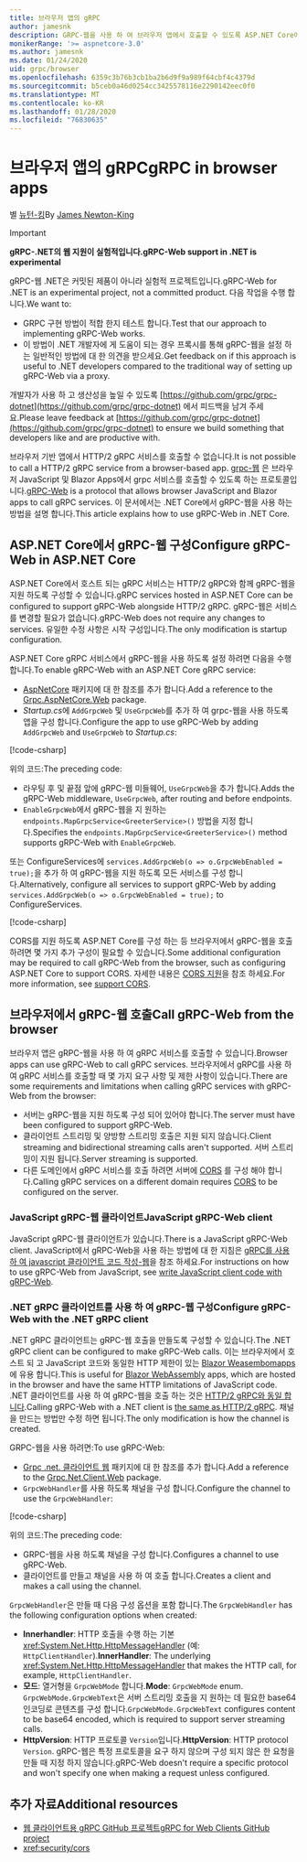 ```yaml
---
title: 브라우저 앱의 gRPC
author: jamesnk
description: GRPC-웹을 사용 하 여 브라우저 앱에서 호출할 수 있도록 ASP.NET Core에서 gRPC 서비스를 구성 하는 방법에 대해 알아봅니다.
monikerRange: '>= aspnetcore-3.0'
ms.author: jamesnk
ms.date: 01/24/2020
uid: grpc/browser
ms.openlocfilehash: 6359c3b76b3cb1ba2b6d9f9a989f64cbf4c4379d
ms.sourcegitcommit: b5ceb0a46d0254cc3425578116e2290142eec0f0
ms.translationtype: MT
ms.contentlocale: ko-KR
ms.lasthandoff: 01/28/2020
ms.locfileid: "76830635"
---
```

# <a name="grpc-in-browser-apps"></a><span data-ttu-id="1b948-103">브라우저 앱의 gRPC</span><span class="sxs-lookup"><span data-stu-id="1b948-103">gRPC in browser apps</span></span>

<span data-ttu-id="1b948-104">별 [뉴턴-킹](https://twitter.com/jamesnk)</span><span class="sxs-lookup"><span data-stu-id="1b948-104">By [James Newton-King](https://twitter.com/jamesnk)</span></span>

> [!IMPORTANT]
> <span data-ttu-id="1b948-105">**gRPC-.NET의 웹 지원이 실험적입니다.**</span><span class="sxs-lookup"><span data-stu-id="1b948-105">**gRPC-Web support in .NET is experimental**</span></span>
>
> <span data-ttu-id="1b948-106">gRPC-웹 .NET은 커밋된 제품이 아니라 실험적 프로젝트입니다.</span><span class="sxs-lookup"><span data-stu-id="1b948-106">gRPC-Web for .NET is an experimental project, not a committed product.</span></span> <span data-ttu-id="1b948-107">다음 작업을 수행 합니다.</span><span class="sxs-lookup"><span data-stu-id="1b948-107">We want to:</span></span>
>
> * <span data-ttu-id="1b948-108">GRPC 구현 방법이 적합 한지 테스트 합니다.</span><span class="sxs-lookup"><span data-stu-id="1b948-108">Test that our approach to implementing gRPC-Web works.</span></span>
> * <span data-ttu-id="1b948-109">이 방법이 .NET 개발자에 게 도움이 되는 경우 프록시를 통해 gRPC-웹을 설정 하는 일반적인 방법에 대 한 의견을 받으세요.</span><span class="sxs-lookup"><span data-stu-id="1b948-109">Get feedback on if this approach is useful to .NET developers compared to the traditional way of setting up gRPC-Web via a proxy.</span></span>
>
> <span data-ttu-id="1b948-110">개발자가 사용 하 고 생산성을 높일 수 있도록 [https://github.com/grpc/grpc-dotnet](https://github.com/grpc/grpc-dotnet) 에서 피드백을 남겨 주세요.</span><span class="sxs-lookup"><span data-stu-id="1b948-110">Please leave feedback at [https://github.com/grpc/grpc-dotnet](https://github.com/grpc/grpc-dotnet) to ensure we build something that developers like and are productive with.</span></span>

<span data-ttu-id="1b948-111">브라우저 기반 앱에서 HTTP/2 gRPC 서비스를 호출할 수 없습니다.</span><span class="sxs-lookup"><span data-stu-id="1b948-111">It is not possible to call a HTTP/2 gRPC service from a browser-based app.</span></span> <span data-ttu-id="1b948-112">[grpc-웹](https://github.com/grpc/grpc/blob/master/doc/PROTOCOL-WEB.md) 은 브라우저 JavaScript 및 Blazor Apps에서 grpc 서비스를 호출할 수 있도록 하는 프로토콜입니다.</span><span class="sxs-lookup"><span data-stu-id="1b948-112">[gRPC-Web](https://github.com/grpc/grpc/blob/master/doc/PROTOCOL-WEB.md) is a protocol that allows browser JavaScript and Blazor apps to call gRPC services.</span></span> <span data-ttu-id="1b948-113">이 문서에서는 .NET Core에서 gRPC-웹을 사용 하는 방법을 설명 합니다.</span><span class="sxs-lookup"><span data-stu-id="1b948-113">This article explains how to use gRPC-Web in .NET Core.</span></span>

## <a name="configure-grpc-web-in-aspnet-core"></a><span data-ttu-id="1b948-114">ASP.NET Core에서 gRPC-웹 구성</span><span class="sxs-lookup"><span data-stu-id="1b948-114">Configure gRPC-Web in ASP.NET Core</span></span>

<span data-ttu-id="1b948-115">ASP.NET Core에서 호스트 되는 gRPC 서비스는 HTTP/2 gRPC와 함께 gRPC-웹을 지원 하도록 구성할 수 있습니다.</span><span class="sxs-lookup"><span data-stu-id="1b948-115">gRPC services hosted in ASP.NET Core can be configured to support gRPC-Web alongside HTTP/2 gRPC.</span></span> <span data-ttu-id="1b948-116">gRPC-웹은 서비스를 변경할 필요가 없습니다.</span><span class="sxs-lookup"><span data-stu-id="1b948-116">gRPC-Web does not require any changes to services.</span></span> <span data-ttu-id="1b948-117">유일한 수정 사항은 시작 구성입니다.</span><span class="sxs-lookup"><span data-stu-id="1b948-117">The only modification is startup configuration.</span></span>

<span data-ttu-id="1b948-118">ASP.NET Core gRPC 서비스에서 gRPC-웹을 사용 하도록 설정 하려면 다음을 수행 합니다.</span><span class="sxs-lookup"><span data-stu-id="1b948-118">To enable gRPC-Web with an ASP.NET Core gRPC service:</span></span>

* <span data-ttu-id="1b948-119">[AspNetCore](https://www.nuget.org/packages/Grpc.AspNetCore.Web) 패키지에 대 한 참조를 추가 합니다.</span><span class="sxs-lookup"><span data-stu-id="1b948-119">Add a reference to the [Grpc.AspNetCore.Web](https://www.nuget.org/packages/Grpc.AspNetCore.Web) package.</span></span>
* <span data-ttu-id="1b948-120">*Startup.cs*에 `AddGrpcWeb` 및 `UseGrpcWeb`를 추가 하 여 grpc-웹을 사용 하도록 앱을 구성 합니다.</span><span class="sxs-lookup"><span data-stu-id="1b948-120">Configure the app to use gRPC-Web by adding `AddGrpcWeb` and `UseGrpcWeb` to *Startup.cs*:</span></span>

[!code-csharp[](~/grpc/browser/sample/Startup.cs?name=snippet_1&highlight=3,10,14)]

<span data-ttu-id="1b948-121">위의 코드:</span><span class="sxs-lookup"><span data-stu-id="1b948-121">The preceding code:</span></span>

* <span data-ttu-id="1b948-122">라우팅 후 및 끝점 앞에 gRPC-웹 미들웨어, `UseGrpcWeb`을 추가 합니다.</span><span class="sxs-lookup"><span data-stu-id="1b948-122">Adds the gRPC-Web middleware, `UseGrpcWeb`, after routing and before endpoints.</span></span>
* <span data-ttu-id="1b948-123">`EnableGrpcWeb`에서 gRPC-웹을 지 원하는 `endpoints.MapGrpcService<GreeterService>()` 방법을 지정 합니다.</span><span class="sxs-lookup"><span data-stu-id="1b948-123">Specifies the `endpoints.MapGrpcService<GreeterService>()` method supports gRPC-Web with `EnableGrpcWeb`.</span></span> 

<span data-ttu-id="1b948-124">또는 ConfigureServices에 `services.AddGrpcWeb(o => o.GrpcWebEnabled = true);`을 추가 하 여 gRPC-웹을 지원 하도록 모든 서비스를 구성 합니다.</span><span class="sxs-lookup"><span data-stu-id="1b948-124">Alternatively, configure all services to support gRPC-Web by adding `services.AddGrpcWeb(o => o.GrpcWebEnabled = true);` to ConfigureServices.</span></span>

[!code-csharp[](~/grpc/browser/sample/AllServicesSupportExample_Startup.cs?name=snippet_1&highlight=5,12,16)]

<span data-ttu-id="1b948-125">CORS를 지원 하도록 ASP.NET Core를 구성 하는 등 브라우저에서 gRPC-웹을 호출 하려면 몇 가지 추가 구성이 필요할 수 있습니다.</span><span class="sxs-lookup"><span data-stu-id="1b948-125">Some additional configuration may be required to call gRPC-Web from the browser, such as configuring ASP.NET Core to support CORS.</span></span> <span data-ttu-id="1b948-126">자세한 내용은 [CORS 지원](xref:security/cors)을 참조 하세요.</span><span class="sxs-lookup"><span data-stu-id="1b948-126">For more information, see [support CORS](xref:security/cors).</span></span>

## <a name="call-grpc-web-from-the-browser"></a><span data-ttu-id="1b948-127">브라우저에서 gRPC-웹 호출</span><span class="sxs-lookup"><span data-stu-id="1b948-127">Call gRPC-Web from the browser</span></span>

<span data-ttu-id="1b948-128">브라우저 앱은 gRPC-웹을 사용 하 여 gRPC 서비스를 호출할 수 있습니다.</span><span class="sxs-lookup"><span data-stu-id="1b948-128">Browser apps can use gRPC-Web to call gRPC services.</span></span> <span data-ttu-id="1b948-129">브라우저에서 gRPC를 사용 하 여 gRPC 서비스를 호출할 때 몇 가지 요구 사항 및 제한 사항이 있습니다.</span><span class="sxs-lookup"><span data-stu-id="1b948-129">There are some requirements and limitations when calling gRPC services with gRPC-Web from the browser:</span></span>

* <span data-ttu-id="1b948-130">서버는 gRPC-웹을 지원 하도록 구성 되어 있어야 합니다.</span><span class="sxs-lookup"><span data-stu-id="1b948-130">The server must have been configured to support gRPC-Web.</span></span>
* <span data-ttu-id="1b948-131">클라이언트 스트리밍 및 양방향 스트리밍 호출은 지원 되지 않습니다.</span><span class="sxs-lookup"><span data-stu-id="1b948-131">Client streaming and bidirectional streaming calls aren't supported.</span></span> <span data-ttu-id="1b948-132">서버 스트리밍이 지원 됩니다.</span><span class="sxs-lookup"><span data-stu-id="1b948-132">Server streaming is supported.</span></span>
* <span data-ttu-id="1b948-133">다른 도메인에서 gRPC 서비스를 호출 하려면 서버에 [CORS](xref:security/cors) 를 구성 해야 합니다.</span><span class="sxs-lookup"><span data-stu-id="1b948-133">Calling gRPC services on a different domain requires [CORS](xref:security/cors) to be configured on the server.</span></span>

### <a name="javascript-grpc-web-client"></a><span data-ttu-id="1b948-134">JavaScript gRPC-웹 클라이언트</span><span class="sxs-lookup"><span data-stu-id="1b948-134">JavaScript gRPC-Web client</span></span>

<span data-ttu-id="1b948-135">JavaScript gRPC-웹 클라이언트가 있습니다.</span><span class="sxs-lookup"><span data-stu-id="1b948-135">There is a JavaScript gRPC-Web client.</span></span> <span data-ttu-id="1b948-136">JavaScript에서 gRPC-Web을 사용 하는 방법에 대 한 지침은 [gRPC를 사용 하 여 javascript 클라이언트 코드 작성-웹](https://github.com/grpc/grpc-web/tree/master/net/grpc/gateway/examples/helloworld#write-client-code)을 참조 하세요.</span><span class="sxs-lookup"><span data-stu-id="1b948-136">For instructions on how to use gRPC-Web from JavaScript, see [write JavaScript client code with gRPC-Web](https://github.com/grpc/grpc-web/tree/master/net/grpc/gateway/examples/helloworld#write-client-code).</span></span>

### <a name="configure-grpc-web-with-the-net-grpc-client"></a><span data-ttu-id="1b948-137">.NET gRPC 클라이언트를 사용 하 여 gRPC-웹 구성</span><span class="sxs-lookup"><span data-stu-id="1b948-137">Configure gRPC-Web with the .NET gRPC client</span></span>

<span data-ttu-id="1b948-138">.NET gRPC 클라이언트는 gRPC-웹 호출을 만들도록 구성할 수 있습니다.</span><span class="sxs-lookup"><span data-stu-id="1b948-138">The .NET gRPC client can be configured to make gRPC-Web calls.</span></span> <span data-ttu-id="1b948-139">이는 브라우저에서 호스트 되 고 JavaScript 코드와 동일한 HTTP 제한이 있는 [Blazor Weasembomapps](xref:blazor/index#blazor-webassembly) 에 유용 합니다.</span><span class="sxs-lookup"><span data-stu-id="1b948-139">This is useful for [Blazor WebAssembly](xref:blazor/index#blazor-webassembly) apps, which are hosted in the browser and have the same HTTP limitations of JavaScript code.</span></span> <span data-ttu-id="1b948-140">.NET 클라이언트를 사용 하 여 gRPC-웹을 호출 하는 것은 [HTTP/2 gRPC와 동일 합니다](xref:grpc/client).</span><span class="sxs-lookup"><span data-stu-id="1b948-140">Calling gRPC-Web with a .NET client is [the same as HTTP/2 gRPC](xref:grpc/client).</span></span> <span data-ttu-id="1b948-141">채널을 만드는 방법만 수정 하면 됩니다.</span><span class="sxs-lookup"><span data-stu-id="1b948-141">The only modification is how the channel is created.</span></span>

<span data-ttu-id="1b948-142">GRPC-웹을 사용 하려면:</span><span class="sxs-lookup"><span data-stu-id="1b948-142">To use gRPC-Web:</span></span>

* <span data-ttu-id="1b948-143">[Grpc .net. 클라이언트 웹](https://www.nuget.org/packages/Grpc.Net.Client.Web) 패키지에 대 한 참조를 추가 합니다.</span><span class="sxs-lookup"><span data-stu-id="1b948-143">Add a reference to the [Grpc.Net.Client.Web](https://www.nuget.org/packages/Grpc.Net.Client.Web) package.</span></span>
* <span data-ttu-id="1b948-144">`GrpcWebHandler`를 사용 하도록 채널을 구성 합니다.</span><span class="sxs-lookup"><span data-stu-id="1b948-144">Configure the channel to use the `GrpcWebHandler`:</span></span>

[!code-csharp[](~/grpc/browser/sample/Handler.cs?name=snippet_1)]

<span data-ttu-id="1b948-145">위의 코드:</span><span class="sxs-lookup"><span data-stu-id="1b948-145">The preceding code:</span></span>

* <span data-ttu-id="1b948-146">GRPC-웹을 사용 하도록 채널을 구성 합니다.</span><span class="sxs-lookup"><span data-stu-id="1b948-146">Configures a channel to use gRPC-Web.</span></span>
* <span data-ttu-id="1b948-147">클라이언트를 만들고 채널을 사용 하 여 호출 합니다.</span><span class="sxs-lookup"><span data-stu-id="1b948-147">Creates a client and makes a call using the channel.</span></span>

<span data-ttu-id="1b948-148">`GrpcWebHandler`은 만들 때 다음 구성 옵션을 포함 합니다.</span><span class="sxs-lookup"><span data-stu-id="1b948-148">The `GrpcWebHandler` has the following configuration options when created:</span></span>

* <span data-ttu-id="1b948-149">**Innerhandler**: HTTP 호출을 수행 하는 기본 <xref:System.Net.Http.HttpMessageHandler> (예: `HttpClientHandler`).</span><span class="sxs-lookup"><span data-stu-id="1b948-149">**InnerHandler**: The underlying <xref:System.Net.Http.HttpMessageHandler> that makes the HTTP call, for example, `HttpClientHandler`.</span></span>
* <span data-ttu-id="1b948-150">**모드**: 열거형을 `GrpcWebMode` 합니다.</span><span class="sxs-lookup"><span data-stu-id="1b948-150">**Mode**: `GrpcWebMode` enum.</span></span> <span data-ttu-id="1b948-151">`GrpcWebMode.GrpcWebText`은 서버 스트리밍 호출을 지 원하는 데 필요한 base64 인코딩로 콘텐츠를 구성 합니다.</span><span class="sxs-lookup"><span data-stu-id="1b948-151">`GrpcWebMode.GrpcWebText` configures content to be base64 encoded, which is required to support server streaming calls.</span></span>
* <span data-ttu-id="1b948-152">**HttpVersion**: HTTP 프로토콜 `Version`입니다.</span><span class="sxs-lookup"><span data-stu-id="1b948-152">**HttpVersion**: HTTP protocol `Version`.</span></span> <span data-ttu-id="1b948-153">gRPC-웹은 특정 프로토콜을 요구 하지 않으며 구성 되지 않은 한 요청을 만들 때 지정 하지 않습니다.</span><span class="sxs-lookup"><span data-stu-id="1b948-153">gRPC-Web doesn't require a specific protocol and won't specify one when making a request unless configured.</span></span>

## <a name="additional-resources"></a><span data-ttu-id="1b948-154">추가 자료</span><span class="sxs-lookup"><span data-stu-id="1b948-154">Additional resources</span></span>

* [<span data-ttu-id="1b948-155">웹 클라이언트용 gRPC GitHub 프로젝트</span><span class="sxs-lookup"><span data-stu-id="1b948-155">gRPC for Web Clients GitHub project</span></span>](https://github.com/grpc/grpc-web)
* <xref:security/cors>
